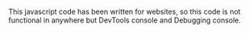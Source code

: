 This javascript code has been written for websites, so this code is not
functional in anywhere but DevTools console and Debugging console.
